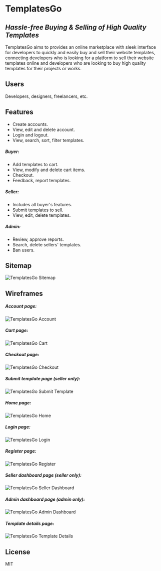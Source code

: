 # TemplatesGo
## _Hassle-free Buying & Selling of High Quality Templates_
TemplatesGo aims to provides an online marketplace with sleek interface for developers to quickly and easily buy and sell their website templates, connecting developers who is looking for a platform to sell their website templates online and developers who are looking to buy high quality templates for their projects or works.

## Users
Developers, designers, freelancers, etc.

## Features
- Create accounts.
- View, edit and delete account.
- Login and logout.
- View, search, sort, filter templates.
##### Buyer:
- Add templates to cart.
- View, modify and delete cart items.
- Checkout.
- Feedback, report templates.
##### Seller:
- Includes all buyer's features.
- Submit templates to sell.
- View, edit, delete templates.
##### Admin:
- Review, approve reports.
- Search, delete sellers' templates.
- Ban users.

## Sitemap
![TemplatesGo Sitemap](/assets/sitemap/TemplatesGo_Sitemap.png)

## Wireframes

##### Account page:
![TemplatesGo Account](/assets/wireframes/TemplatesGo_Account.png)

##### Cart page:
![TemplatesGo Cart](/assets/wireframes/TemplatesGo_Cart.png)

##### Checkout page:
![TemplatesGo Checkout](/assets/wireframes/TemplatesGo_Checkout.png)

##### Submit template page (seller only):
![TemplatesGo Submit Template](/assets/wireframes/TemplatesGo_SubmitTemplate.png)

##### Home page:
![TemplatesGo Home](/assets/wireframes/TemplatesGo_Home.png)

##### Login page:
![TemplatesGo Login](/assets/wireframes/TemplatesGo_Login.jpg)

##### Register page:
![TemplatesGo Register](/assets/wireframes/TemplatesGo_Register.png)

##### Seller dashboard page (seller only):
![TemplatesGo Seller Dashboard](/assets/wireframes/TemplatesGo_SellerDashboard.jpg)

##### Admin dashboard page (admin only):
![TemplatesGo Admin Dashboard](/assets/wireframes/TemplatesGo_AdminDashboard.png)

##### Template details page:
![TemplatesGo Template Details](/assets/wireframes/TemplatesGo_TemplateDetails.jpg)

## License
MIT